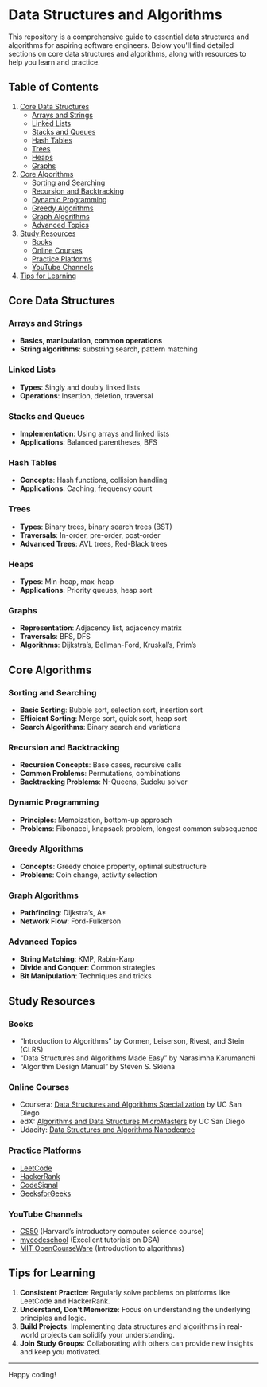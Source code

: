 # Data Structures and Algorithms

This repository is a comprehensive guide to essential data structures and algorithms for aspiring software engineers. Below you'll find detailed sections on core data structures and algorithms, along with resources to help you learn and practice.

## Table of Contents

1. [Core Data Structures](#core-data-structures)
    - [Arrays and Strings](#arrays-and-strings)
    - [Linked Lists](#linked-lists)
    - [Stacks and Queues](#stacks-and-queues)
    - [Hash Tables](#hash-tables)
    - [Trees](#trees)
    - [Heaps](#heaps)
    - [Graphs](#graphs)
2. [Core Algorithms](#core-algorithms)
    - [Sorting and Searching](#sorting-and-searching)
    - [Recursion and Backtracking](#recursion-and-backtracking)
    - [Dynamic Programming](#dynamic-programming)
    - [Greedy Algorithms](#greedy-algorithms)
    - [Graph Algorithms](#graph-algorithms)
    - [Advanced Topics](#advanced-topics)
3. [Study Resources](#study-resources)
    - [Books](#books)
    - [Online Courses](#online-courses)
    - [Practice Platforms](#practice-platforms)
    - [YouTube Channels](#youtube-channels)
4. [Tips for Learning](#tips-for-learning)

## Core Data Structures

### Arrays and Strings
- **Basics, manipulation, common operations**
- **String algorithms**: substring search, pattern matching

### Linked Lists
- **Types**: Singly and doubly linked lists
- **Operations**: Insertion, deletion, traversal

### Stacks and Queues
- **Implementation**: Using arrays and linked lists
- **Applications**: Balanced parentheses, BFS

### Hash Tables
- **Concepts**: Hash functions, collision handling
- **Applications**: Caching, frequency count

### Trees
- **Types**: Binary trees, binary search trees (BST)
- **Traversals**: In-order, pre-order, post-order
- **Advanced Trees**: AVL trees, Red-Black trees

### Heaps
- **Types**: Min-heap, max-heap
- **Applications**: Priority queues, heap sort

### Graphs
- **Representation**: Adjacency list, adjacency matrix
- **Traversals**: BFS, DFS
- **Algorithms**: Dijkstra’s, Bellman-Ford, Kruskal’s, Prim’s

## Core Algorithms

### Sorting and Searching
- **Basic Sorting**: Bubble sort, selection sort, insertion sort
- **Efficient Sorting**: Merge sort, quick sort, heap sort
- **Search Algorithms**: Binary search and variations

### Recursion and Backtracking
- **Recursion Concepts**: Base cases, recursive calls
- **Common Problems**: Permutations, combinations
- **Backtracking Problems**: N-Queens, Sudoku solver

### Dynamic Programming
- **Principles**: Memoization, bottom-up approach
- **Problems**: Fibonacci, knapsack problem, longest common subsequence

### Greedy Algorithms
- **Concepts**: Greedy choice property, optimal substructure
- **Problems**: Coin change, activity selection

### Graph Algorithms
- **Pathfinding**: Dijkstra’s, A*
- **Network Flow**: Ford-Fulkerson

### Advanced Topics
- **String Matching**: KMP, Rabin-Karp
- **Divide and Conquer**: Common strategies
- **Bit Manipulation**: Techniques and tricks

## Study Resources

### Books
- “Introduction to Algorithms” by Cormen, Leiserson, Rivest, and Stein (CLRS)
- “Data Structures and Algorithms Made Easy” by Narasimha Karumanchi
- “Algorithm Design Manual” by Steven S. Skiena

### Online Courses
- Coursera: [Data Structures and Algorithms Specialization](https://www.coursera.org/specializations/data-structures-algorithms) by UC San Diego
- edX: [Algorithms and Data Structures MicroMasters](https://www.edx.org/micromasters/ucsandiegox-algorithms-and-data-structures) by UC San Diego
- Udacity: [Data Structures and Algorithms Nanodegree](https://www.udacity.com/course/data-structures-and-algorithms-nanodegree--nd256)

### Practice Platforms
- [LeetCode](https://leetcode.com/)
- [HackerRank](https://www.hackerrank.com/)
- [CodeSignal](https://codesignal.com/)
- [GeeksforGeeks](https://www.geeksforgeeks.org/)

### YouTube Channels
- [CS50](https://www.youtube.com/playlist?list=PLhQjrBD2T383f9scHRNYJkior2VvYjpSL) (Harvard’s introductory computer science course)
- [mycodeschool](https://www.youtube.com/user/mycodeschool) (Excellent tutorials on DSA)
- [MIT OpenCourseWare](https://www.youtube.com/user/MIT) (Introduction to algorithms)

## Tips for Learning

1. **Consistent Practice**: Regularly solve problems on platforms like LeetCode and HackerRank.
2. **Understand, Don’t Memorize**: Focus on understanding the underlying principles and logic.
3. **Build Projects**: Implementing data structures and algorithms in real-world projects can solidify your understanding.
4. **Join Study Groups**: Collaborating with others can provide new insights and keep you motivated.

---

Happy coding!
